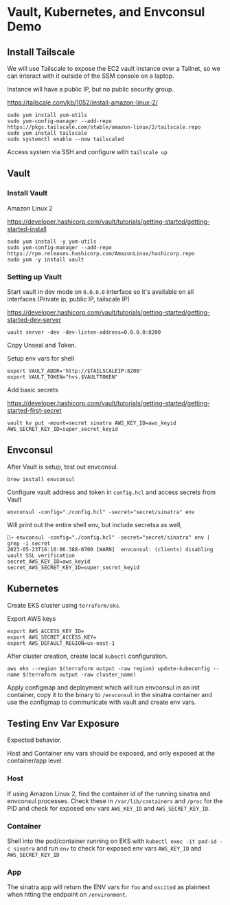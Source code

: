 # Vault, Kubernetes, and Envconsul Demo

## Install Tailscale

We will use Tailscale to expose the EC2 vault instance over a Tailnet, so we can interact with it outside of the SSM console on a laptop.

Instance will have a public IP, but no public security group.

https://tailscale.com/kb/1052/install-amazon-linux-2/

```
sudo yum install yum-utils
sudo yum-config-manager --add-repo https://pkgs.tailscale.com/stable/amazon-linux/2/tailscale.repo
sudo yum install tailscale
sudo systemctl enable --now tailscaled
```

Access system via SSH and configure with `tailscale up`

## Vault

### Install Vault

Amazon Linux 2

https://developer.hashicorp.com/vault/tutorials/getting-started/getting-started-install

```
sudo yum install -y yum-utils
sudo yum-config-manager --add-repo https://rpm.releases.hashicorp.com/AmazonLinux/hashicorp.repo
sudo yum -y install vault
```

### Setting up Vault

Start vault in dev mode on `0.0.0.0` interface so it's available on all interfaces (Private ip, public IP, tailscale IP)

https://developer.hashicorp.com/vault/tutorials/getting-started/getting-started-dev-server

```
vault server -dev -dev-listen-address=0.0.0.0:8200
```

Copy Unseal and Token.

Setup env vars for shell

```
export VAULT_ADDR='http://$TAILSCALEIP:8200'
export VAULT_TOKEN="hvs.$VAULTTOKEN"
```

Add basic secrets

https://developer.hashicorp.com/vault/tutorials/getting-started/getting-started-first-secret

```
vault kv put -mount=secret sinatra AWS_KEY_ID=aws_keyid AWS_SECRET_KEY_ID=super_secret_keyid
```

## Envconsul

After Vault is setup, test out envconsul.

```
brew install envconsul
```

Configure vault address and token in `config.hcl` and access secrets from Vault

```
envconsul -config="./config.hcl" -secret="secret/sinatra" env
```

Will print out the entire shell env, but include secretsa as well,

```
🚀→ envconsul -config="./config.hcl" -secret="secret/sinatra" env | grep -i secret
2023-05-23T16:10:06.388-0700 [WARN]  envconsul: (clients) disabling vault SSL verification
secret_AWS_KEY_ID=aws_keyid
secret_AWS_SECRET_KEY_ID=super_secret_keyid
```

## Kubernetes

Create EKS cluster using `terraform/eks`.

Export AWS keys

```
export AWS_ACCESS_KEY_ID=
export AWS_SECRET_ACCESS_KEY=
export AWS_DEFAULT_REGION=us-east-1
```

After cluster creation, create local `kubectl` configuration.

```
aws eks --region $(terraform output -raw region) update-kubeconfig --name $(terraform output -raw cluster_name)
```

Apply configmap and deployment which will run envconsul in an init container, copy it to the binary to `/envconsul` in the sinatra container and use the configmap to communicate with vault and create env vars.

## Testing Env Var Exposure

Expected behavior.

Host and Container env vars should be exposed, and only exposed at the container/app level.

### Host

If using Amazon Linux 2, find the container id of the running sinatra and envconsul processes. Check these in `/var/lib/containers` and `/proc` for the PID and check for exposed env vars `AWS_KEY_ID` and `AWS_SECRET_KEY_ID`.

### Container

Shell into the pod/container running on EKS with `kubectl exec -it pod-id -c sinatra` and run `env` to check for exposed env vars `AWS_KEY_ID` and `AWS_SECRET_KEY_ID`

### App

The sinatra app will return the ENV vars for `foo` and `excited` as plaintext when htting the endpoint on `/environment`.


